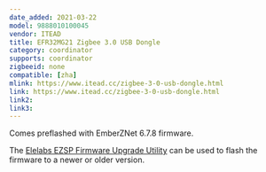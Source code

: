 ```yaml
---
date_added: 2021-03-22
model: 9888010100045
vendor: ITEAD
title: EFR32MG21 Zigbee 3.0 USB Dongle
category: coordinator
supports: coordinator
zigbeeid: none
compatible: [zha]
mlink: https://www.itead.cc/zigbee-3-0-usb-dongle.html
link: https://www.itead.cc/zigbee-3-0-usb-dongle.html
link2: 
link3: 
---
```

Comes preflashed with EmberZNet 6.7.8 firmware.

The [Elelabs EZSP Firmware Upgrade Utility](https://github.com/Elelabs/elelabs-zigbee-ezsp-utility/) can be used to flash the firmware to a newer or older version.
